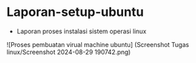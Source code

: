 # Laporan-setup-ubuntu
- Laporan proses instalasi sistem operasi linux

![Proses pembuatan virual machine ubuntu] (Screenshot Tugas linux/Screenshot 2024-08-29 190742.png)
